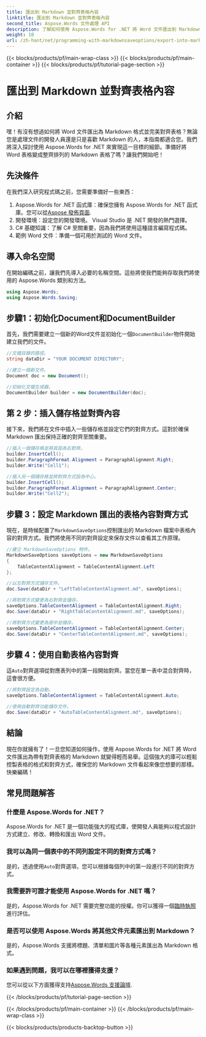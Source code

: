```yaml
---
title: 匯出到 Markdown 並對齊表格內容
linktitle: 匯出到 Markdown 並對齊表格內容
second_title: Aspose.Words 文件處理 API
description: 了解如何使用 Aspose.Words for .NET 將 Word 文件匯出到 Markdown 並對齊表格。按照我們的逐步指南打造完美的 Markdown 表格。
weight: 10
url: /zh-hant/net/programming-with-markdownsaveoptions/export-into-markdown-with-table-content-alignment/
---
```


{{< blocks/products/pf/main-wrap-class >}}
{{< blocks/products/pf/main-container >}}
{{< blocks/products/pf/tutorial-page-section >}}

# 匯出到 Markdown 並對齊表格內容

## 介紹

嘿！有沒有想過如何將 Word 文件匯出為 Markdown 格式並完美對齊表格？無論您是處理文件的開發人員還是只是喜歡 Markdown 的人，本指南都適合您。我們將深入探討使用 Aspose.Words for .NET 來實現這一目標的細節。準備好將 Word 表格變成整齊排列的 Markdown 表格了嗎？讓我們開始吧！

## 先決條件

在我們深入研究程式碼之前，您需要準備好一些東西：

1.  Aspose.Words for .NET 函式庫：確保您擁有 Aspose.Words for .NET 函式庫。您可以從[Aspose 發佈頁面](https://releases.aspose.com/words/net/).
2. 開發環境：設定您的開發環境。 Visual Studio 是 .NET 開發的熱門選擇。
3. C# 基礎知識：了解 C# 至關重要，因為我們將使用這種語言編寫程式碼。
4. 範例 Word 文件：準備一個可用於測試的 Word 文件。

## 導入命名空間

在開始編碼之前，讓我們先導入必要的名稱空間。這些將使我們能夠存取我們將使用的 Aspose.Words 類別和方法。

```csharp
using Aspose.Words;
using Aspose.Words.Saving;
```

## 步驟1：初始化Document和DocumentBuilder

首先，我們需要建立一個新的Word文件並初始化一個`DocumentBuilder`物件開始建立我們的文件。

```csharp
//文檔目錄的路徑。
string dataDir = "YOUR DOCUMENT DIRECTORY";

//建立一個新文件。
Document doc = new Document();

//初始化文檔生成器。
DocumentBuilder builder = new DocumentBuilder(doc);
```

## 第 2 步：插入儲存格並對齊內容

接下來，我們將在文件中插入一些儲存格並設定它們的對齊方式。這對於確保 Markdown 匯出保持正確的對齊至關重要。

```csharp
//插入一個儲存格並將其設為右對齊。
builder.InsertCell();
builder.ParagraphFormat.Alignment = ParagraphAlignment.Right;
builder.Write("Cell1");

//插入另一個儲存格並將對齊方式設為中心。
builder.InsertCell();
builder.ParagraphFormat.Alignment = ParagraphAlignment.Center;
builder.Write("Cell2");
```

## 步驟 3：設定 Markdown 匯出的表格內容對齊方式

現在，是時候配置了`MarkdownSaveOptions`控制匯出的 Markdown 檔案中表格內容的對齊方式。我們將使用不同的對齊設定來保存文件以查看其工作原理。

```csharp
//建立 MarkdownSaveOptions 物件。
MarkdownSaveOptions saveOptions = new MarkdownSaveOptions
{
    TableContentAlignment = TableContentAlignment.Left
};

//以左對齊方式儲存文件。
doc.Save(dataDir + "LeftTableContentAlignment.md", saveOptions);

//將對齊方式變更為右對齊並儲存。
saveOptions.TableContentAlignment = TableContentAlignment.Right;
doc.Save(dataDir + "RightTableContentAlignment.md", saveOptions);

//將對齊方式變更為居中並儲存。
saveOptions.TableContentAlignment = TableContentAlignment.Center;
doc.Save(dataDir + "CenterTableContentAlignment.md", saveOptions);
```

## 步驟 4：使用自動表格內容對齊

這`Auto`對齊選項從對應表列中的第一段開始對齊。當您在單一表中混合對齊時，這會很方便。

```csharp
//將對齊設定為自動。
saveOptions.TableContentAlignment = TableContentAlignment.Auto;

//使用自動對齊功能儲存文件。
doc.Save(dataDir + "AutoTableContentAlignment.md", saveOptions);
```

## 結論

現在你就擁有了！一旦您知道如何操作，使用 Aspose.Words for .NET 將 Word 文件匯出為帶有對齊表格的 Markdown 就變得輕而易舉。這個強大的庫可以輕鬆控製表格的格式和對齊方式，確保您的 Markdown 文件看起來像您想要的那樣。快樂編碼！

## 常見問題解答

### 什麼是 Aspose.Words for .NET？
Aspose.Words for .NET 是一個功能強大的程式庫，使開發人員能夠以程式設計方式建立、修改、轉換和匯出 Word 文件。

### 我可以為同一個表中的不同列設定不同的對齊方式嗎？
是的，透過使用`Auto`對齊選項，您可以根據每個列中的第一段進行不同的對齊方式。

### 我需要許可證才能使用 Aspose.Words for .NET 嗎？
是的，Aspose.Words for .NET 需要完整功能的授權。你可以獲得一個[臨時執照](https://purchase.aspose.com/temporary-license/)進行評估。

### 是否可以使用 Aspose.Words 將其他文件元素匯出到 Markdown？
是的，Aspose.Words 支援將標題、清單和圖片等各種元素匯出為 Markdown 格式。

### 如果遇到問題，我可以在哪裡獲得支援？
您可以從以下方面獲得支持[Aspose.Words 支援論壇](https://forum.aspose.com/c/words/8).

{{< /blocks/products/pf/tutorial-page-section >}}

{{< /blocks/products/pf/main-container >}}
{{< /blocks/products/pf/main-wrap-class >}}

{{< blocks/products/products-backtop-button >}}
